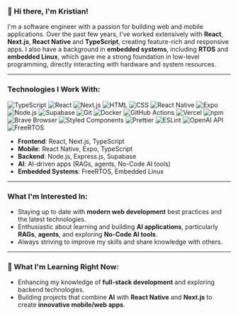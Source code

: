 ### 👋 Hi there, I'm Kristian!

I'm a software engineer with a passion for building web and mobile applications. Over the past few years, I've worked extensively with **React**, **Next.js**, **React Native** and **TypeScript**, creating feature-rich and responsive apps. I also have a background in **embedded systems**, including **RTOS** and **embedded Linux**, which gave me a strong foundation in low-level programming, directly interacting with hardware and system resources.

---

### Technologies I Work With:
<p>
  <img alt="TypeScript" src="https://img.shields.io/badge/-TypeScript-007ACC?style=flat-square&logo=typescript&logoColor=white" />
  <img alt="React" src="https://img.shields.io/badge/-React-45b8d8?style=flat-square&logo=react&logoColor=white" />
  <img alt="Next.js" src="https://img.shields.io/badge/-Next.js-000000?style=flat-square&logo=next.js&logoColor=white" />
  <img alt="HTML" src="https://img.shields.io/badge/-HTML-E34F26?style=flat-square&logo=html5&logoColor=white" />
  <img alt="CSS" src="https://img.shields.io/badge/-CSS-1572B6?style=flat-square&logo=css3&logoColor=white" />
  <img alt="React Native" src="https://img.shields.io/badge/-React%20Native-61DAFB?style=flat-square&logo=react&logoColor=white" />
  <img alt="Expo" src="https://img.shields.io/badge/-Expo-000020?style=flat-square&logo=expo&logoColor=white" />
  <img alt="Node.js" src="https://img.shields.io/badge/-Node.js-43853d?style=flat-square&logo=node.js&logoColor=white" />
  <img alt="Supabase" src="https://img.shields.io/badge/-Supabase-3ECF8E?style=flat-square&logo=supabase&logoColor=white" />
  <img alt="Git" src="https://img.shields.io/badge/-Git-F05032?style=flat-square&logo=git&logoColor=white" />
  <img alt="Docker" src="https://img.shields.io/badge/-Docker-46a2f1?style=flat-square&logo=docker&logoColor=white" />
  <img alt="GitHub Actions" src="https://img.shields.io/badge/-GitHub%20Actions-2088FF?style=flat-square&logo=github-actions&logoColor=white" />
  <img alt="Vercel" src="https://img.shields.io/badge/Vercel-000000?style=flat-square&logo=vercel&logoColor=white" />
  <img alt="npm" src="https://img.shields.io/badge/-npm-CB3837?style=flat-square&logo=npm&logoColor=white" />
  <img alt="Brave Browser" src="https://img.shields.io/badge/-Brave%20Browser-FB542B?style=flat-square&logo=brave&logoColor=white" />
  <img alt="Styled Components" src="https://img.shields.io/badge/-Styled%20Components-db7092?style=flat-square&logo=styled-components&logoColor=white" />
  <img alt="Prettier" src="https://img.shields.io/badge/-Prettier-F7B93E?style=flat-square&logo=prettier&logoColor=white" />
  <img alt="ESLint" src="https://img.shields.io/badge/-ESLint-4B32C3?style=flat-square&logo=eslint&logoColor=white" />
  <img alt="OpenAI API" src="https://img.shields.io/badge/-OpenAI%20API-000000?style=flat-square&logo=openai&logoColor=white" />
  <img alt="FreeRTOS" src="https://img.shields.io/badge/-FreeRTOS-00A9E0?style=flat-square&logo=freertos&logoColor=white" />
</p>


- **Frontend**: React, Next.js, TypeScript
- **Mobile**: React Native, Expo, TypeScript
- **Backend**: Node.js, Express.js, Supabase
- **AI**: AI-driven apps (RAGs, agents, No-Code AI tools)
- **Embedded Systems**: FreeRTOS, Embedded Linux

---

### What I'm Interested In:
- Staying up to date with **modern web development** best practices and the latest technologies.
- Enthusiastic about learning and building **AI applications**, particularly **RAGs**, **agents**, and exploring **No-Code AI tools**.
- Always striving to improve my skills and share knowledge with others.

---

### 🌱 What I'm Learning Right Now:
- Enhancing my knowledge of **full-stack development** and exploring backend technologies.
- Building projects that combine **AI** with **React Native** and **Next.js** to create **innovative mobile/web apps**.

